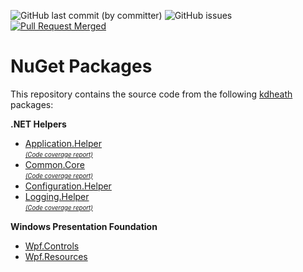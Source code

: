 ![GitHub last commit (by committer)](https://img.shields.io/github/last-commit/KevinDHeath/NugetPackages?label=last%20commit&style=plastic)
![GitHub issues](https://img.shields.io/github/issues/KevinDHeath/NugetPackages?style=plastic)
[![Pull Request Merged](https://github.com/KevinDHeath/NuGetPackages/actions/workflows/merged.yml/badge.svg)](https://github.com/KevinDHeath/NuGetPackages/actions/workflows/merged.yml)

# NuGet Packages
This repository contains the source code from the following [kdheath](https://www.nuget.org/packages?q=owner:KevinDHeath) packages:

__.NET Helpers__
- [Application.Helper](./src/Helper/Application.Helper)\
<sub><sup>[_(Code coverage report)_](https://kevindheath.github.io/codecoverage/helpertests/)</sup></sub>
- [Common.Core](./src/Common/Core)\
<sub><sup>[_(Code coverage report)_](https://kevindheath.github.io/codecoverage/coretests/)</sup></sub>
- [Configuration.Helper](./src/Helper/Configuration.Helper)
- [Logging.Helper](./src/Helper/Logging.Helper)\
<sub><sup>[_(Code coverage report)_](https://kevindheath.github.io/codecoverage/helpertests/)</sup></sub>

__Windows Presentation Foundation__
- [Wpf.Controls](./src/Wpf/Controls)
- [Wpf.Resources](./src/Wpf/Resources)
